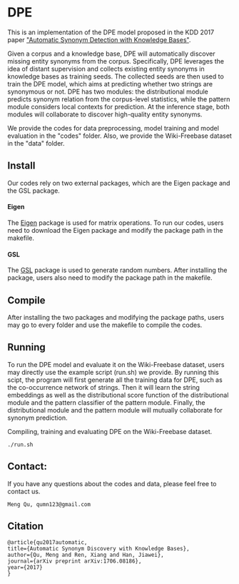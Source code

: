 # DPE
This is an implementation of the DPE model proposed in the KDD 2017 paper ["Automatic Synonym Detection with Knowledge Bases"](https://arxiv.org/abs/1706.08186).

Given a corpus and a knowledge base, DPE will automatically discover missing entity synonyms from the corpus. Specifically, DPE leverages the idea of distant supervision and collects existing entity synonyms in knowledge bases as training seeds. The collected seeds are then used to train the DPE model, which aims at predicting whether two strings are synonymous or not. DPE has two modules: the distributional module predicts synonym relation from the corpus-level statistics, while the pattern module considers local contexts for prediction. At the inference stage, both modules will collaborate to discover high-quality entity synonyms.

We provide the codes for data preprocessing, model training and model evaluation in the "codes" folder. Also, we provide the Wiki-Freebase dataset in the "data" folder.

## Install
Our codes rely on two external packages, which are the Eigen package and the GSL package.

#### Eigen
The [Eigen](http://eigen.tuxfamily.org/index.php?title=Main_Page) package is used for matrix operations. To run our codes, users need to download the Eigen package and modify the package path in the makefile.

#### GSL
The [GSL](https://www.gnu.org/software/gsl/) package is used to generate random numbers. After installing the package, users also need to modify the package path in the makefile. 

## Compile
After installing the two packages and modifying the package paths, users may go to every folder and use the makefile to compile the codes.

## Running
To run the DPE model and evaluate it on the Wiki-Freebase dataset, users may directly use the example script (run.sh) we provide. By running this scipt, the program will first generate all the training data for DPE, such as the co-occurrence network of strings. Then it will learn the string embeddings as well as the distributional score function of the distributional module and the pattern classifier of the pattern module. Finally, the distributional module and the pattern module will mutually collaborate for synonym prediction.

Compiling, training and evaluating DPE on the Wiki-Freebase dataset.
```
./run.sh
```

## Contact: 
If you have any questions about the codes and data, please feel free to contact us.
```
Meng Qu, qumn123@gmail.com
```

## Citation
```
@article{qu2017automatic,
title={Automatic Synonym Discovery with Knowledge Bases},
author={Qu, Meng and Ren, Xiang and Han, Jiawei},
journal={arXiv preprint arXiv:1706.08186},
year={2017}
}
```
